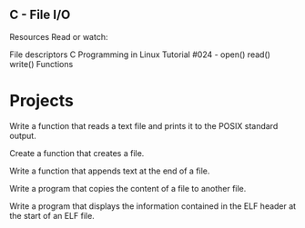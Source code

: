 ## C - File I/O
Resources
Read or watch:

File descriptors
C Programming in Linux Tutorial #024 - open() read() write() Functions

# Projects

Write a function that reads a text file and prints it to the POSIX standard output.

Create a function that creates a file.

Write a function that appends text at the end of a file.

Write a program that copies the content of a file to another file.

Write a program that displays the information contained in the ELF header at the start of an ELF file.


